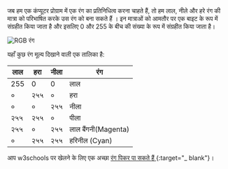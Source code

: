 जब हम एक कंप्यूटर प्रोग्राम में एक रंग का प्रतिनिधित्व करना चाहते हैं, तो हम लाल, नीले और हरे रंग की मात्रा को परिभाषित करके उस रंग को बना सकते हैं । इन मात्राओं को आमतौर पर एक बाइट के रूप में संग्रहीत किया जाता है और इसलिए 0 और 255 के बीच की संख्या के रूप में संग्रहीत किया जाता है।

![RGB रंग](images/RGB.gif)

यहाँ कुछ रंग मूल्य दिखाने वाली एक तालिका है:

| लाल | हरा | नीला | रंग                 |
| --- | --- | ---- | ------------------- |
| 255 | 0   | 0    | लाल                 |
| ०   | २५५ | ०    | हरा                 |
| ०   | ०   | २५५  | नीला                |
| २५५ | २५५ | ०    | पीला                |
| २५५ | ०   | २५५  | लाल बैंगनी(Magenta) |
| ०   | २५५ | २५५  | हरिनील (Cyan)       |

आप w3schools पर खेलने के लिए एक अच्छा [ रंग पिकर पा सकते हैं ](https://www.w3schools.com/colors/colors_rgb.asp) {:target="_ blank"}।